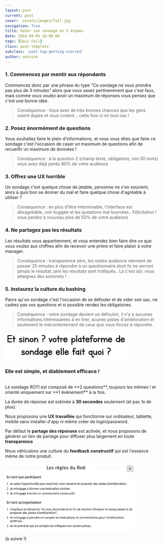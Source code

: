 ```yaml
---
layout: post
current: post
cover:  assets/images/fail.jpg
navigation: True
title: Rater son sondage en 5 étapes
date: 2018-09-05 16:00:00
tags: [Epic Fail]
class: post-template
subclass: 'post tag-getting-started'
author: antoine
---
```

###  1. Commencez par mentir aux répondants ###

Commencez donc par une phrase du type "Ce sondage ne vous prendra pas plus de 3 minutes" alors que vous savez pertinemment que c'est faux, mais comme vous voulez avoir un maximum de réponses vous pensez que c'est une bonne idée.
> Conséquence : Vous avez de très bonnes chances que les gens soient dupes et vous croient... cette fois-ci en tout cas !

###  2. Posez énormément de questions ###

Vous souhaitez faire le plein d'informations, et vous vous dites que faire ce sondage c'est l'occasion de caser un maximum de questions afin de recueillir un maximum de données !
> Conséquence : à la question 2 (champ texte, obligatoire, min 50 mots) vous avez déjà perdu 80% de votre audience

###  3. Offrez une UX horrible ###

Un sondage c'est quelque chose de jetable, personne ne s'en souvient, alors à quoi bon se donner du mal et faire quelque chose d'agréable à utiliser ?
> Conséquence : en plus d'être interminable, l'interface est désagréable, voir buggée et les questions mal tournées.. Félicitation ! vous perdez à nouveau plus de 50% de votre audience

###  4. Ne partagez pas les résultats ###

Les résultats vous appartiennent, et vous entendez bien faire dire ce que vous voulez aux chiffres afin de recevoir une prime et faire plaisir à votre manager.  
> Conséquence : transparence zéro, les restes audience viennent de passer 25 minutes à répondre à un questionnaire dont ils ne verront jamais le résultat, pire les résultats sont trafiqués.. Là c'est sûr, vous atteignez des sommets !


###  5. Instaurez la culture du bashing ###

Parce qu'un sondage c'est l'occasion de se défouler et de vider son sac, ne cadrez pas vos questions et si possible rendez les obligatoires.
> Conséquence : votre sondage devient un défouloir, il n'y a aucunes informations intéressantes à en tirer, acunes pistes d'amélioration et seulement le mécontentement de ceux que vous forcez à répondre.

<img src="assets/images/quoi.png" alt="drawing" width="80%"/>

###  Elle est simple, et diablement efficace ! ###
<br>
Le sondage ROTI est composé de **2 questions**, toujours les mêmes ! et orienté uniquement sur **1 évènement** à la fois.

La durée de réponse est estimée à **30 secondes** seulement (et pas 1s de plus).

Nous proposons une **UX travaillée** qui fonctionne sur ordinateur, tablette, mobile sans installer d'app ni même créer de login/password.

Par défaut le **partage des réponses** est activée, et nous proposons de générer un lien de partage pour diffuser plus largement en toute **transparence**

Nous véhiculons une culture du **feedback constructif** qui est l'essence même de notre produit.

<a href="https://roti.express"><img src="assets/images/regles.png" alt="Regles ROTI" width="85%"/></a>


(à suivre !)
